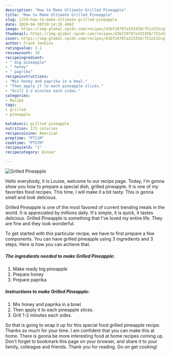 ```yaml
---
description: "How to Make Ultimate Grilled Pineapple"
title: "How to Make Ultimate Grilled Pineapple"
slug: 1319-how-to-make-ultimate-grilled-pineapple
date: 2020-04-30T19:14:29.496Z
image: https://img-global.cpcdn.com/recipes/d3bf29797a333350/751x532cq70/grilled-pineapple-recipe-main-photo.jpg
thumbnail: https://img-global.cpcdn.com/recipes/d3bf29797a333350/751x532cq70/grilled-pineapple-recipe-main-photo.jpg
cover: https://img-global.cpcdn.com/recipes/d3bf29797a333350/751x532cq70/grilled-pineapple-recipe-main-photo.jpg
author: Frank Jenkins
ratingvalue: 3.2
reviewcount: 10
recipeingredient:
- " big pineapple"
- " honey"
- " paprika"
recipeinstructions:
- "Mix honey and paprika in a bowl."
- "Then apply it to each pineapple slices."
- "Grill 1-2 minutes each sides."
categories:
- Recipe
tags:
- grilled
- pineapple

katakunci: grilled pineapple 
nutrition: 173 calories
recipecuisine: American
preptime: "PT11M"
cooktime: "PT57M"
recipeyield: "1"
recipecategory: Dinner

---
```



![Grilled Pineapple](https://img-global.cpcdn.com/recipes/d3bf29797a333350/751x532cq70/grilled-pineapple-recipe-main-photo.jpg)

Hello everybody, it is Louise, welcome to our recipe page. Today, I'm gonna show you how to prepare a special dish, grilled pineapple. It is one of my favorites food recipes. This time, I will make it a bit tasty. This is gonna smell and look delicious.



Grilled Pineapple is one of the most favored of current trending meals in the world. It is appreciated by millions daily. It's simple, it is quick, it tastes delicious. Grilled Pineapple is something that I've loved my entire life. They are fine and they look wonderful.


To get started with this particular recipe, we have to first prepare a few components. You can have grilled pineapple using 3 ingredients and 3 steps. Here is how you can achieve that.

<!--inarticleads1-->

##### The ingredients needed to make Grilled Pineapple:

1. Make ready  big pineapple
1. Prepare  honey
1. Prepare  paprika




<!--inarticleads2-->

##### Instructions to make Grilled Pineapple:

1. Mix honey and paprika in a bowl.
1. Then apply it to each pineapple slices.
1. Grill 1-2 minutes each sides.




So that is going to wrap it up for this special food grilled pineapple recipe. Thanks so much for your time. I am confident that you can make this at home. There is gonna be more interesting food at home recipes coming up. Don't forget to bookmark this page on your browser, and share it to your family, colleague and friends. Thank you for reading. Go on get cooking!

